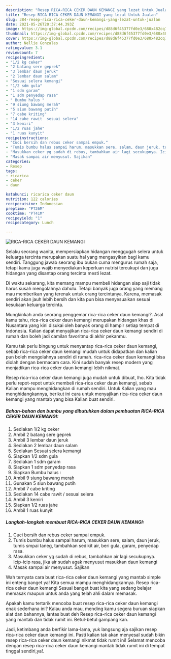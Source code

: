 ```yaml
---
description: "Resep RICA-RICA CEKER DAUN KEMANGI yang lezat Untuk Jualan"
title: "Resep RICA-RICA CEKER DAUN KEMANGI yang lezat Untuk Jualan"
slug: 384-resep-rica-rica-ceker-daun-kemangi-yang-lezat-untuk-jualan
date: 2021-05-26T20:37:44.393Z
image: https://img-global.cpcdn.com/recipes/d88d6f45377fd0e3/680x482cq70/rica-rica-ceker-daun-kemangi-foto-resep-utama.jpg
thumbnail: https://img-global.cpcdn.com/recipes/d88d6f45377fd0e3/680x482cq70/rica-rica-ceker-daun-kemangi-foto-resep-utama.jpg
cover: https://img-global.cpcdn.com/recipes/d88d6f45377fd0e3/680x482cq70/rica-rica-ceker-daun-kemangi-foto-resep-utama.jpg
author: Nellie Gonzales
ratingvalue: 3.1
reviewcount: 7
recipeingredient:
- "1/2 kg ceker"
- "2 batang sere geprek"
- "3 lembar daun jeruk"
- "2 lembar daun salam"
- "Sesuai selera kemangi"
- "1/2 sdm gula"
- "1 sdm garam"
- "1 sdm penyedap rasa"
- " Bumbu halus "
- "9 siung bawang merah"
- "5 siun bawang putih"
- "7 cabe kriting"
- "14 cabe rawit  sesuai selera"
- "3 kemiri"
- "1/2 ruas jahe"
- "1 ruas kunyit"
recipeinstructions:
- "Cuci bersih dan rebus ceker sampai empuk."
- "Tumis bumbu halus sampai harum, masukkan sere, salam, daun jeruk, tumis smpai taneg, tambahkan sedikit air, beri gula, garam, penyedap rasa."
- "Masukkan ceker yg sudah di rebus, tambahkan air lagi secukupnya. Icip-icip rasa, jika air sudah agak menyusut masukkan daun kemangi"
- "Masak sampai air menyusut. Sajikan"
categories:
- Resep
tags:
- ricarica
- ceker
- daun

katakunci: ricarica ceker daun 
nutrition: 122 calories
recipecuisine: Indonesian
preptime: "PT26M"
cooktime: "PT41M"
recipeyield: "1"
recipecategory: Lunch

---
```



![RICA-RICA CEKER DAUN KEMANGI](https://img-global.cpcdn.com/recipes/d88d6f45377fd0e3/680x482cq70/rica-rica-ceker-daun-kemangi-foto-resep-utama.jpg)

Selaku seorang wanita, mempersiapkan hidangan menggugah selera untuk keluarga tercinta merupakan suatu hal yang mengasyikan bagi kamu sendiri. Tanggung jawab seorang ibu bukan cuma mengurus rumah saja, tetapi kamu juga wajib menyediakan keperluan nutrisi tercukupi dan juga hidangan yang disantap orang tercinta mesti lezat.

Di waktu  sekarang, kita memang mampu membeli hidangan siap saji tidak harus susah mengolahnya dahulu. Tetapi banyak juga orang yang memang mau memberikan yang terenak untuk orang tercintanya. Karena, memasak sendiri akan jauh lebih bersih dan kita pun bisa menyesuaikan sesuai kesukaan keluarga tercinta. 



Mungkinkah anda seorang penggemar rica-rica ceker daun kemangi?. Asal kamu tahu, rica-rica ceker daun kemangi merupakan hidangan khas di Nusantara yang kini disukai oleh banyak orang di hampir setiap tempat di Indonesia. Kalian dapat menyajikan rica-rica ceker daun kemangi sendiri di rumah dan boleh jadi camilan favoritmu di akhir pekanmu.

Kamu tak perlu bingung untuk menyantap rica-rica ceker daun kemangi, sebab rica-rica ceker daun kemangi mudah untuk didapatkan dan kalian pun boleh mengolahnya sendiri di rumah. rica-rica ceker daun kemangi bisa diolah dengan bermacam cara. Kini sudah banyak resep modern yang menjadikan rica-rica ceker daun kemangi lebih nikmat.

Resep rica-rica ceker daun kemangi juga mudah untuk dibuat, lho. Kita tidak perlu repot-repot untuk membeli rica-rica ceker daun kemangi, sebab Kalian mampu menghidangkan di rumah sendiri. Untuk Kalian yang mau menghidangkannya, berikut ini cara untuk menyajikan rica-rica ceker daun kemangi yang mantab yang bisa Kalian buat sendiri.

<!--inarticleads1-->

##### Bahan-bahan dan bumbu yang dibutuhkan dalam pembuatan RICA-RICA CEKER DAUN KEMANGI:

1. Sediakan 1/2 kg ceker
1. Ambil 2 batang sere geprek
1. Ambil 3 lembar daun jeruk
1. Sediakan 2 lembar daun salam
1. Sediakan Sesuai selera kemangi
1. Siapkan 1/2 sdm gula
1. Sediakan 1 sdm garam
1. Siapkan 1 sdm penyedap rasa
1. Siapkan  Bumbu halus :
1. Ambil 9 siung bawang merah
1. Gunakan 5 siun bawang putih
1. Ambil 7 cabe kriting
1. Sediakan 14 cabe rawit / sesuai selera
1. Ambil 3 kemiri
1. Siapkan 1/2 ruas jahe
1. Ambil 1 ruas kunyit




<!--inarticleads2-->

##### Langkah-langkah membuat RICA-RICA CEKER DAUN KEMANGI:

1. Cuci bersih dan rebus ceker sampai empuk.
1. Tumis bumbu halus sampai harum, masukkan sere, salam, daun jeruk, tumis smpai taneg, tambahkan sedikit air, beri gula, garam, penyedap rasa.
1. Masukkan ceker yg sudah di rebus, tambahkan air lagi secukupnya. Icip-icip rasa, jika air sudah agak menyusut masukkan daun kemangi
1. Masak sampai air menyusut. Sajikan




Wah ternyata cara buat rica-rica ceker daun kemangi yang mantab simple ini enteng banget ya! Kita semua mampu menghidangkannya. Resep rica-rica ceker daun kemangi Sesuai banget buat kita yang sedang belajar memasak maupun untuk anda yang telah ahli dalam memasak.

Apakah kamu tertarik mencoba buat resep rica-rica ceker daun kemangi enak sederhana ini? Kalau anda mau, mending kamu segera buruan siapkan alat dan bahannya, lantas buat deh Resep rica-rica ceker daun kemangi yang mantab dan tidak rumit ini. Betul-betul gampang kan. 

Jadi, ketimbang anda berfikir lama-lama, yuk langsung aja sajikan resep rica-rica ceker daun kemangi ini. Pasti kalian tak akan menyesal sudah bikin resep rica-rica ceker daun kemangi nikmat tidak rumit ini! Selamat mencoba dengan resep rica-rica ceker daun kemangi mantab tidak rumit ini di tempat tinggal sendiri,ya!.

